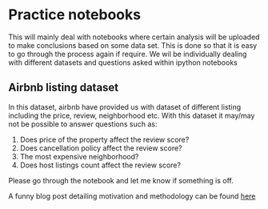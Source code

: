 # Practice notebooks

This will mainly deal with notebooks where certain analysis will be uploaded to make conclusions based on some data set. This is done so that it is easy to go through the process again if require. We wil be individually dealing with different datasets and questions asked within ipython notebooks

## Airbnb listing dataset
In this dataset, airbnb have provided us with dataset of different listing including the price, review, neighborhood etc. With this dataset it may/may not be possible to answer questions such as:

1. Does price of the property affect the review score?
2. Does cancellation policy affect the review score?
3. The most expensive neighborhood?
4. Does host listings count affect the review score?

Please go through the notebook and let me know if something is off. 

A funny blog post detailing motivation and methodology can be found [here](https://open.substack.com/pub/code2yugen/p/nobody-cares-if-you-have-strict-cancellation?r=2lvje&utm_campaign=post&utm_medium=web)
